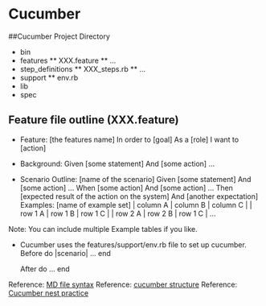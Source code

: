Cucumber
========

##Cucumber Project Directory

* bin
* features
	** XXX.feature
	** ...
* step_definitions
    ** XXX_steps.rb
    ** ...
* support
    ** env.rb
* lib
* spec

## Feature file outline (XXX.feature)

* Feature: [the features name]
	In order to [goal]
	As a [role]
	I want to [action]

* Background: 
	Given [some statement]
	And [some action]
	...

* Scenario Outline: [name of the scenario]
	Given [some statement]
	And [some action]
	...
	When [some action]
	And [some action]
	...
	Then [expected result of the action on the system]
	And [another expectation]
	Examples: [name of example set]
	| column A | column B | column C |
	| row 1 A  | row 1 B  | row 1 C  |
	| row 2 A  | row 2 B  | row 1 C  |
	...
	
	
Note: You can include multiple Example tables if you like.

* Cucumber uses the features/support/env.rb file to set up cucumber.
	Before do  |scenario|
	...
	end

	After do
	...
	end

Reference: [MD file syntax](https://github.com/fletcher/MultiMarkdown/blob/master/Documentation/Markdown%20Syntax.md)
Reference: [cucumber structure](http://www.nigelthorne.com/2009/04/cucumber-syntax.html)
Reference: [Cucumber nest practice](http://qastrategies.blogspot.com/2012/06/cucumber-best-practises.html)